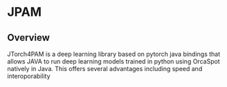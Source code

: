# JPAM

## Overview

JTorch4PAM is a deep learning library based on pytorch java bindings that allows JAVA to run deep learning models trained in python using OrcaSpot natively in Java. This offers several advantages including speed and interoporability 
